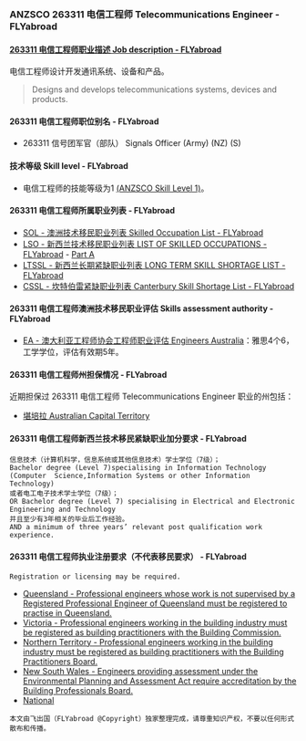 ### ANZSCO 263311 电信工程师 Telecommunications Engineer - FLYabroad ###

####  [263311 电信工程师职业描述 Job description - FLYabroad](http://www.flyabroadvisa.com/anzsco/2633.html#263311)

电信工程师设计开发通讯系统、设备和产品。

> Designs and develops telecommunications systems, devices and products.

#### 263311 电信工程师职位别名 - FLYabroad
 
- 263311	 信号团军官（部队） Signals Officer (Army) (NZ) (S)

#### 技术等级 Skill level - FLYabroad

- 电信工程师的技能等级为1 [(ANZSCO Skill Level 1)](http://www.flyabroadvisa.com/anzsco/)。

#### 263311 电信工程师所属职业列表 - FLYabroad

- [SOL - 澳洲技术移民职业列表 Skilled Occupation List - FLYabroad](http://www.flyabroadvisa.com/sol/)
- [LSO - 新西兰技术移民职业列表 LIST OF SKILLED OCCUPATIONS - FLYabroad](http://nz.flyabroadvisa.com/lso/) - [Part A](parta)
- [LTSSL - 新西兰长期紧缺职业列表 LONG TERM SKILL SHORTAGE LIST - FLYabroad](http://nz.flyabroadvisa.com/work-residence/ltssl.html)
- [CSSL - 坎特伯雷紧缺职业列表 Canterbury Skill Shortage List - FLYabroad](http://nz.flyabroadvisa.com/work-residence/cssl.html)

#### 263311 电信工程师澳洲技术移民职业评估 Skills assessment authority - FLYabroad

- [EA - 澳大利亚工程师协会工程师职业评估 Engineers Australia](http://www.flyabroadvisa.com/ass/ea.html)：雅思4个6，工学学位，评估有效期5年。

#### 263311 电信工程师州担保情况 - FLYabroad

近期担保过 263311 电信工程师 Telecommunications Engineer 职业的州包括：

- [堪培拉 Australian Capital Territory](http://www.flyabroadvisa.com/zdb/act.html)

#### 263311 电信工程师新西兰技术移民紧缺职业加分要求 - FLYabroad

    信息技术（计算机科学，信息系统或其他信息技术）学士学位（7级）；
    Bachelor degree (Level 7)specialising in Information Technology (Computer  Science,Information Systems or other Information Technology) 
    或者电工电子技术学士学位（7级）；
    OR Bachelor degree (Level 7) specialising in Electrical and Electronic  Engineering and Technology 
    并且至少有3年相关的毕业后工作经验。
    AND a minimum of three years’ relevant post qualification work experience.

#### 263311 电信工程师执业注册要求（不代表移民要求） - FLYabroad

    Registration or licensing may be required.

- [Queensland - Professional engineers whose work is not supervised by a Registered Professional Engineer of Queensland must be registered to practise in Queensland.  ](http://www.bpeq.qld.gov.au/iMIS15/BPEQ/)
- [Victoria - Professional engineers working in the building industry must be registered as building practitioners with the Building Commission.](http://www.buildingcommission.com.au/)
- [Northern Territory - Professional engineers working in the building industry must be registered as building practitioners with the Building Practitioners Board.](http://www.bpb.nt.gov.au/practitioners.shtml)
- [New South Wales - Engineers providing assessment under the Environmental Planning and Assessment Act require accreditation by the Building Professionals Board.](http://www.bpb.nsw.gov.au/)
- [National ](http://www.engineersaustralia.org.au/nerb)

`本文由飞出国（FLYabroad @Copyright）独家整理完成，请尊重知识产权，不要以任何形式散布和传播。`